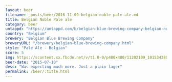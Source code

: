 ```yaml
---
layout: beer
filename: _posts/beer/2016-11-09-belgian-noble-pale-ale.md
title: Belgian Noble Pale ale
category: beer
untappd: "https://untappd.com/b/belgian-blue-brewing-company-belgian-noble/535456"
country: "Belgium"
brewery: "Belgian Blue Brewing Company"
breweryURL: "/brewery/belgian-blue-brewing-company.html"
style: "Pale Ale - Belgian"
score: 5
img: https://scontent.xx.fbcdn.net/v/t1.0-0/p480x480/11202109_10153438034543745_2281064819509080771_n.jpg?oh=f51f07177da8f3482ba6104ca382a499&oe=5B48C29E
beer-date: "2015-07-10"
desc: "Was expecting much more. Just a plain lager"
permalink: /beer/:title.html
---
```

